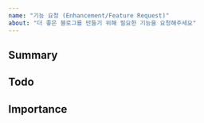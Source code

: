 ```yaml
---
name: "기능 요청 (Enhancement/Feature Request)"
about: "더 좋은 블로그를 만들기 위해 필요한 기능을 요청해주세요"
---
```



## Summary
<!--
  발전이나 기능 추가에 대한 대략적인 설명을 해 주세요
-->

## Todo
<!--
  해당 기능을 완성하기 위해 필요한 하위 task list가 있으면 남겨주세요
  이 때, 체크박스로 작성해주시면 더 좋습니다
-->

## Importance
<!--
  요청 사항의 시급성에 대해 알려주세요
-->